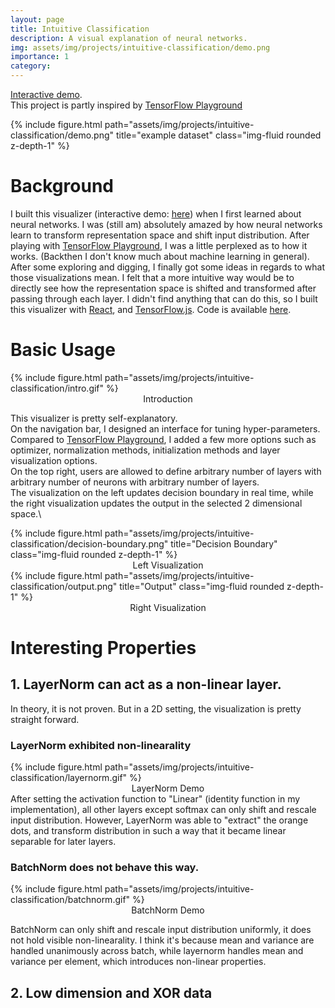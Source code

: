 ```yaml
---
layout: page
title: Intuitive Classification
description: A visual explanation of neural networks.
img: assets/img/projects/intuitive-classification/demo.png
importance: 1
category: 
---
```


[Interactive demo](https://baichuanzhou.github.io/Intuitive-Classification/). \
This project is partly inspired by [TensorFlow Playground](https://playground.tensorflow.org/)

<div class="row">
    <div class="col-12 mt-3 mt-md-0" style="display: flex; justify-content: center;">
        {% include figure.html path="assets/img/projects/intuitive-classification/demo.png" title="example dataset" class="img-fluid rounded z-depth-1" %}
    </div>
</div>

# Background

I built this visualizer (interactive demo: [here](https://baichuanzhou.github.io/Intuitive-Classification/)) when I first learned about neural networks. I was (still am) absolutely amazed by how neural networks learn to transform representation space and shift input distribution. After playing with [TensorFlow Playground](https://playground.tensorflow.org/), I was a little perplexed as to how it works. (Backthen I don't know much about machine learning in general). After some exploring and digging, I finally got some ideas in regards to what those visualizations mean. I felt that a more intuitive way would be to directly see how the representation space is shifted and transformed after passing through each layer. I didn't find anything that can do this, so I built this visualizer with [React](https://react.dev/), and [TensorFlow.js](https://www.tensorflow.org/js). Code is available [here](https://github.com/baichuanzhou/Intuitive-Classification).

# Basic Usage

<div class="row">
    <div class="col-12 mt-3 mt-md-0" style="display: flex; justify-content: center;">
        {% include figure.html path="assets/img/projects/intuitive-classification/intro.gif" %}
    </div>
    <div class="caption" style="display: flex; justify-content: center;">
            Introduction
    </div>
</div>

This visualizer is pretty self-explanatory.\
 On the navigation bar, I designed an interface for tuning hyper-parameters. Compared to  [TensorFlow Playground](https://playground.tensorflow.org/), I added a few more options such as optimizer, normalization methods, initialization methods and layer visualization options.\
 On the top right, users are allowed to define arbitrary number of layers with arbitrary number of neurons with arbitrary number of layers.\
The visualization on the left updates decision boundary in real time, while the right visualization updates the output in the selected 2 dimensional space.\

<div class="row">
    <div class="col-md-6 text-center">
        {% include figure.html path="assets/img/projects/intuitive-classification/decision-boundary.png" title="Decision Boundary" class="img-fluid rounded z-depth-1" %}
        <div class="caption" style="display: flex; justify-content: center;">
            Left Visualization
        </div>
    </div>
    <div class="col-md-6 text-center">
        {% include figure.html path="assets/img/projects/intuitive-classification/output.png" title="Output" class="img-fluid rounded z-depth-1" %}
        <div class="caption" style="display: flex; justify-content: center;">
            Right Visualization
        </div>
    </div>
</div>

# Interesting Properties

## 1. LayerNorm can act as a non-linear layer.

In theory, it is not proven. But in a 2D setting, the visualization is pretty straight forward.

### LayerNorm exhibited non-linearality

<div class="row">
    <div class="col-12 mt-3 mt-md-0" style="display: flex; justify-content: center;">
        {% include figure.html path="assets/img/projects/intuitive-classification/layernorm.gif" %}
    </div>
    <div class="caption" style="display: flex; justify-content: center;">
        LayerNorm Demo
    </div>
</div>
After setting the activation function to "Linear" (identity function in my implementation), all other layers except softmax can only shift and rescale input distribution. However, LayerNorm was able to "extract" the orange dots, and transform distribution in such a way that it became linear separable for later layers. 

### BatchNorm does not behave this way.

<div class="row">
    <div class="col-12 mt-3 mt-md-0" style="display: flex; justify-content: center;">
        {% include figure.html path="assets/img/projects/intuitive-classification/batchnorm.gif" %}
    </div>
    <div class="caption" style="display: flex; justify-content: center;">
        BatchNorm Demo
    </div>
</div>

BatchNorm can only shift and rescale input distribution uniformly, it does not hold visible non-linearality. I think it's because mean and variance are handled unanimously across batch, while layernorm handles mean and variance per element, which introduces non-linear properties.

## 2. Low dimension and XOR data







